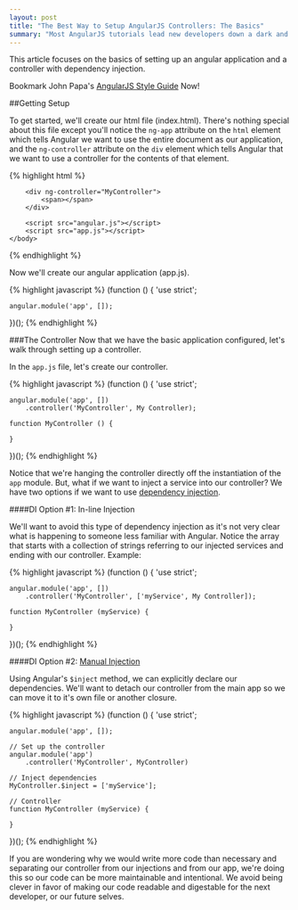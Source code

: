 ```yaml
---
layout: post
title: "The Best Way to Setup AngularJS Controllers: The Basics"
summary: "Most AngularJS tutorials lead new developers down a dark and narrow path. Once your app has more than a few controllers and templates, things start to break down and you'll end up refactoring the entire application."
---
```

This article focuses on the basics of setting up an angular application and a controller with dependency injection.

<div class="notice general">
<p>Bookmark John Papa's <a href="https://github.com/johnpapa/angularjs-styleguide">AngularJS Style Guide</a> Now!</p>
</div>

##Getting Setup

To get started, we'll create our html file (index.html). There's nothing special about this file except you'll notice the `ng-app` attribute on the `html` element which tells Angular we want to use the entire document as our application, and the `ng-controller` attribute on the `div` element which tells Angular that we want to use a controller for the contents of that element.

{% highlight html %}
<!doctype html>
<html ng-app="app">
    <head>
        <meta charset="utf-8">
        <title>Angular Controller Demo</title>
    </head>
    <body>

        <div ng-controller="MyController">
            <span></span>
        </div>

        <script src="angular.js"></script>
        <script src="app.js"></script>
    </body>
</html>
{% endhighlight %}

Now we'll create our angular application (app.js).

{% highlight javascript %}
(function () {
    'use strict';

    angular.module('app', []);
})();
{% endhighlight %}

###The Controller
Now that we have the basic application configured, let's walk through setting up a controller.

In the `app.js` file, let's create our controller.

{% highlight javascript %}
(function () {
    'use strict';

    angular.module('app', [])
        .controller('MyController', My Controller);

    function MyController () {

    }
})();
{% endhighlight %}

Notice that we're hanging the controller directly off the instantiation of the `app` module. But, what if we want to inject a service into our controller? We have two options if we want to use [dependency injection](https://code.angularjs.org/1.3.8/docs/guide/di).

####DI Option #1: In-line Injection

We'll want to avoid this type of dependency injection as it's not very clear what is happening to someone less familiar with Angular. Notice the array that starts with a collection of strings referring to our injected services and ending with our controller. Example:

{% highlight javascript %}
(function () {
    'use strict';

    angular.module('app', [])
        .controller('MyController', ['myService', My Controller]);

    function MyController (myService) {

    }

})();
{% endhighlight %}

####DI Option #2: [Manual Injection](https://github.com/johnpapa/angularjs-styleguide#manually-identify-dependencies)

Using Angular's `$inject` method, we can explicitly declare our dependencies. We'll want to detach our controller from the main app so we can move it to it's own file or another closure.

{% highlight javascript %}
(function () {
    'use strict';

    angular.module('app', []);

    // Set up the controller
    angular.module('app')
        .controller('MyController', MyController)

    // Inject dependencies
    MyController.$inject = ['myService'];

    // Controller
    function MyController (myService) {

    }

})();
{% endhighlight %}

If you are wondering why we would write more code than necessary and separating our controller from our injections and from our app, we're doing this so our code can be more maintainable and intentional. We avoid being clever in favor of making our code readable and digestable for the next developer, or our future selves.
